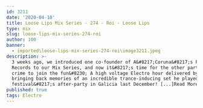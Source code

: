 ```yaml
---
id: 3211
date: '2020-04-10'
title: Loose Lips Mix Series - 274 - Roi - Loose Lips
type: mix
slug: loose-lips-mix-series-274-roi
author: 100
banner:
  - imported\loose-lips-mix-series-274-roi\image3211.jpeg
description: >-
  3 weeks ago, we introduced one co-founder of A&#8217;Coruna&#8217;s Fanzine
  Records to our Mix Series, and now it&#8217;s time for the other partner in
  crime to join the fun&#8230; A high voltage Electro hour delivered by Roi,
  bringing back memories of an incredible trance-inducing set he played at their
  festival&#8217;s after-party in Galicia last December! [...]Read More...
published: true
tags: Electro
---
```


